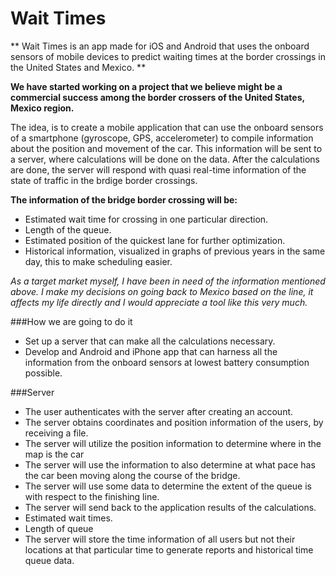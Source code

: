 # Wait Times

** Wait Times is an app made for iOS and Android that uses the onboard sensors of mobile devices to predict waiting times at the border crossings in the United States and Mexico. **

**We have started working on a project that we believe might be a commercial success among the border crossers of the United States, Mexico region.**

The idea, is to create a mobile application that can use the onboard sensors of a smartphone (gyroscope, GPS, accelerometer) to compile information about the position and movement of the car. This information will be sent to a server, where calculations will be done on the data. After the calculations are done, the server will respond with quasi real-time information of the state of traffic in the brdige border crossings.

**The information of the bridge border crossing will be:**

+ Estimated wait time for crossing in one particular direction.
+ Length of the queue.
+ Estimated position of the quickest lane for further optimization.
+ Historical information, visualized in graphs of previous years in the same day, this to make scheduling easier.

*As a target market myself, I have been in need of the information mentioned above. I make my decisions on going back to Mexico based on the line, it affects my life directly and I would appreciate a tool like this very much.*

###How we are going to do it

+ Set up a server that can make all the calculations necessary.
+ Develop and Android and iPhone app that can harness all the information from the onboard sensors at lowest battery consumption possible.

###Server

+ The user authenticates with the server after creating an account.
+ The server obtains coordinates and position information of the users, by receiving a file.
+ The server will utilize the position information to determine where in the map is the car
+ The server will use the information to also determine at what pace has the car been moving along the course of the bridge.
+ The server will use some data to determine the extent of the queue is with respect to the finishing line.
+ The server will send back to the application results of the calculations.
+ Estimated wait times.
+ Length of queue
+ The server will store the time information of all users but not their locations at that particular time to generate reports and historical time queue data.

